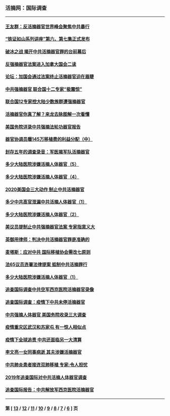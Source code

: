 ### 活摘网：国际调查
---
#### [王友群：反活摘器官世界峰会聚焦中共暴行](../../pages/nf5947/n13250738.md?03080430) 
#### [“铁证如山系列讲座”第六、第七集正式发布](../../pages/nf5947/n13106287.md?03080430) 
#### [破冰之战 揭开中共活摘器官罪的台前幕后](../../pages/nf5947/n13082457.md?03080430) 
#### [反强摘器官法案进入加拿大国会二读](../../pages/nf5947/n13033450.md?03080430) 
#### [论坛：加国会通过法案终止活摘器官迫在眉睫](../../pages/nf5947/n13029839.md?03080430) 
#### [中共强摘器官 联合国十二专家“极震惊”](../../pages/nf5947/n13024313.md?03080430) 
#### [联合国12专家控大陆少数族群遭强摘器官](../../pages/nf5947/n13023877.md?03080430) 
#### [活摘器官你真了解？来龙去脉图解一次看懂](../../pages/nf5947/n13013820.md?03080430) 
#### [美国务院详录中共强摘法轮功器官报告](../../pages/nf5947/n12944519.md?03080430) 
#### [器官协调员曝145万移植费的利益分配（中）](../../pages/nf5947/n12894547.md?03080430) 
#### [封存五年的调查录音：军医揭军队活摘器官](../../pages/nf5947/n12798692.md?03080430) 
#### [多少大陆医院涉嫌活摘人体器官（5）](../../pages/nf5947/n12768383.md?03080430) 
#### [多少大陆医院涉嫌活摘人体器官（4）](../../pages/nf5947/n12664434.md?03080430) 
#### [2020美国会三大动作 制止中共活摘器官](../../pages/nf5947/n12682004.md?03080430) 
#### [多少中共高官泄漏中共活摘人体器官（1）](../../pages/nf5947/n12671234.md?03080430) 
#### [多少大陆医院涉嫌活摘人体器官（2）](../../pages/nf5947/n12655589.md?03080430) 
#### [美议员提制止中共强摘器官法案 专家指意义大](../../pages/nf5947/n12630561.md?03080430) 
#### [英御用律师：判决中共活摘器官罪是准确的](../../pages/nf5947/n12580740.md?03080430) 
#### [麦塔斯：应对中共 国际移植协会需改七原则](../../pages/nf5947/n12514711.md?03080430) 
#### [法65议员连署法律提案 抵制中共活摘罪行](../../pages/nf5947/n12437047.md?03080430) 
#### [多少大陆医院涉嫌活摘人体器官（1）](../../pages/nf5947/n12414284.md?03080430) 
#### [追查国际调查中共空军西京医院活摘器官录像](../../pages/nf5947/n12348837.md?03080430) 
#### [追查国际调查：疫情下中共未停活摘器官](../../pages/nf5947/n12273415.md?03080430) 
#### [中共强摘人体器官 美国务院收录三大调查](../../pages/nf5947/n12181488.md?03080430) 
#### [疫情重灾区武汉和苏家屯 有一惊人相似点](../../pages/nf5947/n12150824.md?03080430) 
#### [疫情下全球追责 中共还面临另一大清算](../../pages/nf5947/n12070397.md?03080430) 
#### [李文亮一女同事病逝 其夫涉嫌活摘器官](../../pages/nf5947/n11957882.md?03080430) 
#### [中共肺炎患者接连双肺移植 专家:令人担忧](../../pages/nf5947/n11945516.md?03080430) 
#### [2019年追查国际对中共活摘人体器官调查](../../pages/nf5947/n11917733.md?03080430) 
#### [追查国际报告：中共解放军西京医院活摘器官](../../pages/nf5947/n11838359.md?03080430) 

---
#### 第 [ [13](./13.md?03080430) / [12](./12.md?03080430) / [11](./11.md?03080430) / [10](./10.md?03080430) / [9](./9.md?03080430) / [8](./8.md?03080430) / [7](./7.md?03080430) / [6](./6.md?03080430) ] 页
